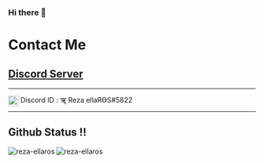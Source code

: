 ### Hi there 👋






<!--
**ansonfoong/ansonfoong** is a ✨ _special_ ✨ repository because its `README.md` (this file) appears on your GitHub profile.

Here are some ideas to get you started:

- 🔭 I’m currently working on ...
- 🌱 I’m currently learning ...
- 👯 I’m looking to collaborate on ...
- 🤔 I’m looking for help with ...
- 💬 Ask me about ...
- 📫 How to reach me: ...
- 😄 Pronouns: ...
- ⚡ Fun fact: ...
-->

<div>
  <h1>Contact Me</h1>
  <h2>
        <a href="https://discord.gg/4y5jAEpF6Y">Discord Server</a>
   </h2>
</div>

---


<img align="left" alt="codeSTACKr | Instagram" width="22px" src="https://media.discordapp.net/attachments/832678285808500738/832678621143367761/91_Discord_logo_logos-512.webp?width=461&height=461" /> Discord ID : ॠ Reza ellaЯӨS#5822


---
## Github Status !!
<p><img align="left" src="https://github-readme-stats.vercel.app/api/top-langs?username=reza-ellaros&show_icons=true&locale=en&layout=compact" alt="reza-ellaros" /></p>
<p><img align="left" src="https://github-readme-stats.vercel.app/api?username=reza-ellaros&show_icons=true&locale=en" alt="reza-ellaros" /></p>





